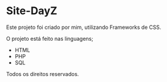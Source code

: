 # Site-DayZ

Este projeto foi criado por mim, utilizando Frameworks de CSS. 

O projeto está feito nas linguagens;

* HTML
* PHP
* SQL






Todos os direitos reservados.
